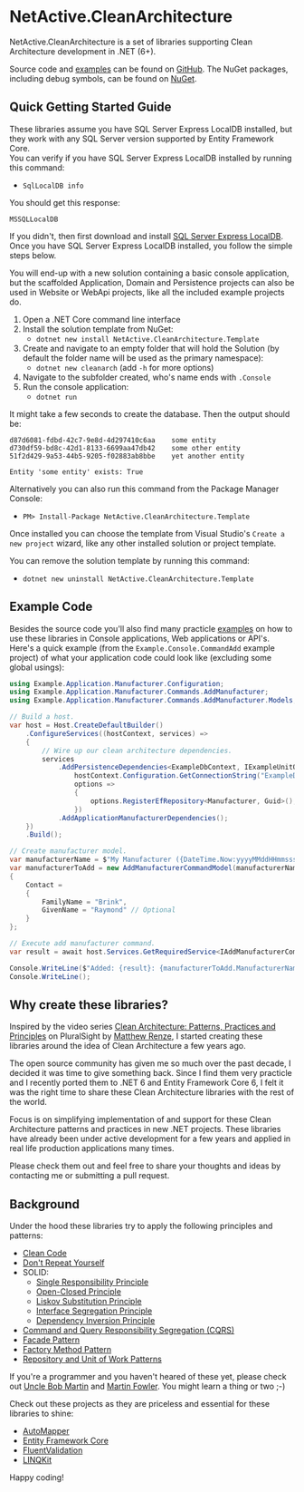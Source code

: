 # NetActive.CleanArchitecture
NetActive.CleanArchitecture is a set of libraries supporting Clean Architecture development in .NET (6+). 

Source code and [examples](https://github.com/raymondbrink/CleanArchitecture/tree/develop/examples) can be found on [GitHub](https://github.com/raymondbrink/CleanArchitecture). The NuGet packages, including debug symbols, can be found on [NuGet](https://www.nuget.org/packages?q=netactive.cleanarchitecture).

## Quick Getting Started Guide

These libraries assume you have SQL Server Express LocalDB installed, but they work with any SQL Server version supported by Entity Framework Core.  
You can verify if you have SQL Server Express LocalDB installed by running this command:
- `SqlLocalDB info`

You should get this response:
```
MSSQLLocalDB
```

If you didn't, then first download and install [SQL Server Express LocalDB](https://msdn.microsoft.com/en-us/library/hh510202.aspx).
Once you have SQL Server Express LocalDB installed, you follow the simple steps below.

You will end-up with a new solution containing a basic console application, but the scaffolded Application, Domain and Persistence projects can also be used in Website or WebApi projects, like all the included example projects do.

1. Open a .NET Core command line interface
1. Install the solution template from NuGet:
    - `dotnet new install NetActive.CleanArchitecture.Template`
1. Create and navigate to an empty folder that will hold the Solution (by default the folder name will be used as the primary namespace):
    - `dotnet new cleanarch` (add `-h` for more options)
1. Navigate to the subfolder created, who's name ends with `.Console`
1. Run the console application:
    - `dotnet run`

It might take a few seconds to create the database. Then the output should be:
```
d87d6081-fdbd-42c7-9e8d-4d297410c6aa    some entity
d730df59-bd8c-42d1-8133-6699aa47db42    some other entity
51f2d429-9a53-44b5-9205-f02883ab8bbe    yet another entity

Entity 'some entity' exists: True
```

Alternatively you can also run this command from the Package Manager Console:  
- `PM> Install-Package NetActive.CleanArchitecture.Template`  

Once installed you can choose the template from Visual Studio's `Create a new project` wizard, like any other installed solution or project template.

You can remove the solution template by running this command:  
- `dotnet new uninstall NetActive.CleanArchitecture.Template`

## Example Code

Besides the source code you'll also find many practicle [examples](https://github.com/raymondbrink/CleanArchitecture/tree/develop/examples) on how to use these libraries in Console applications, Web applications or API's.
Here's a quick example (from the `Example.Console.CommandAdd` example project) of what your application code could look like (excluding some global usings):

```csharp
using Example.Application.Manufacturer.Configuration;
using Example.Application.Manufacturer.Commands.AddManufacturer;
using Example.Application.Manufacturer.Commands.AddManufacturer.Models;

// Build a host.
var host = Host.CreateDefaultBuilder()
    .ConfigureServices((hostContext, services) =>
    {
        // Wire up our clean architecture dependencies.
        services
            .AddPersistenceDependencies<ExampleDbContext, IExampleUnitOfWork, ExampleUnitOfWork>(
                hostContext.Configuration.GetConnectionString("ExampleDbConnection1"),
                options =>
                {
                    options.RegisterEfRepository<Manufacturer, Guid>();
                })
            .AddApplicationManufacturerDependencies();
    })
    .Build();

// Create manufacturer model.
var manufacturerName = $"My Manufacturer ({DateTime.Now:yyyyMMddHHmmsssmmm})";
var manufacturerToAdd = new AddManufacturerCommandModel(manufacturerName)
{
    Contact =
    {
        FamilyName = "Brink",
        GivenName = "Raymond" // Optional
    }
};

// Execute add manufacturer command.
var result = await host.Services.GetRequiredService<IAddManufacturerCommand>().ExecuteAsync(manufacturerToAdd);

Console.WriteLine($"Added: {result}: {manufacturerToAdd.ManufacturerName}");
Console.WriteLine();
```

## Why create these libraries?

Inspired by the video series [Clean Architecture: Patterns, Practices and Principles](https://app.pluralsight.com/library/courses/clean-architecture-patterns-practices-principles/table-of-contents) on PluralSight by [Matthew Renze](https://github.com/matthewrenze), 
I started creating these libraries around the idea of Clean Architecture a few years ago.

The open source community has given me so much over the past decade, I decided it was time to give something back.
Since I find them very practicle and I recently ported them to .NET 6 and Entity Framework Core 6,
I felt it was the right time to share these Clean Architecture libraries with the rest of the world.

Focus is on simplifying implementation of and support for these Clean Architecture patterns and practices in new .NET projects. 
These libraries have already been under active development for a few years and applied in real life production applications many times.

Please check them out and feel free to share your thoughts and ideas by contacting me or submitting a pull request.

## Background

Under the hood these libraries try to apply the following principles and patterns:

- [Clean Code](http://cleancoder.com/files/cleanCodeCourse.md)
- [Don't Repeat Yourself](https://en.wikipedia.org/wiki/Don%27t_repeat_yourself)
- SOLID:
  - [Single Responsibility Principle](https://en.wikipedia.org/wiki/Single-responsibility_principle)
  - [Open-Closed Principle](https://en.wikipedia.org/wiki/Open%E2%80%93closed_principle)
  - [Liskov Substitution Principle](https://en.wikipedia.org/wiki/Liskov_substitution_principle)
  - [Interface Segregation Principle](https://en.wikipedia.org/wiki/Interface_segregation_principle)
  - [Dependency Inversion Principle](https://en.wikipedia.org/wiki/Dependency_inversion_principle)
- [Command and Query Responsibility Segregation (CQRS)](https://martinfowler.com/bliki/CQRS.html)
- [Facade Pattern](https://en.wikipedia.org/wiki/Facade_pattern)
- [Factory Method Pattern](https://en.wikipedia.org/wiki/Factory_method_pattern)
- [Repository and Unit of Work Patterns](https://docs.microsoft.com/en-us/aspnet/mvc/overview/older-versions/getting-started-with-ef-5-using-mvc-4/implementing-the-repository-and-unit-of-work-patterns-in-an-asp-net-mvc-application)

If you're a programmer and you haven't heared of these yet, please check out [Uncle Bob Martin](http://cleancoder.com/products) and [Martin Fowler](https://martinfowler.com/).
You might learn a thing or two ;-)

Check out these projects as they are priceless and essential for these libraries to shine:

- [AutoMapper](https://github.com/AutoMapper/AutoMapper)
- [Entity Framework Core](https://github.com/dotnet/efcore)
- [FluentValidation](https://github.com/FluentValidation/FluentValidation)
- [LINQKit](https://github.com/scottksmith95/LINQKit)

Happy coding!

